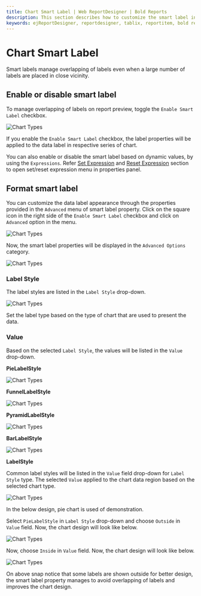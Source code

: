 ```yaml
---
title: Chart Smart Label | Web ReportDesigner | Bold Reports
description: This section describes how to customize the smart label in Chart Report Item with Bold Report Designer
keywords: ejReportDesigner, reportdesigner, tablix, reportitem, bold reports, documentation, help, ej, user guide, demo, samples, bold reports, bold reporting
---
```


# Chart Smart Label

Smart labels manage overlapping of labels even when a large number of labels are placed in close vicinity.

## Enable or disable smart label

To manage overlapping of labels on report preview, toggle the `Enable Smart Label` checkbox.

![Chart Types](/static/assets/on-premise/images/report-designer/report-items/chart/smart-label/enable-smart-label.png)

If you enable the `Enable Smart Label` checkbox, the label properties will be applied to the data label in respective series of chart.

You can also enable or disable the smart label based on dynamic values, by using the `Expressions`. Refer [Set Expression](/report-designer/compose-report/properties-panel/#set-expression) and [Reset Expression](/report-designer/compose-report/properties-panel/#reset-expression) section to open set/reset expression menu in properties panel.

## Format smart label

You can customize the data label appearance through the properties provided in the `Advanced` menu of smart label property. Click on the square icon in the right side of the `Enable Smart Label` checkbox and click on `Advanced` option in the menu.

![Chart Types](/static/assets/on-premise/images/report-designer/report-items/chart/smart-label/advanced-menu.png)

Now, the smart label properties will be displayed in the `Advanced Options` category.

![Chart Types](/static/assets/on-premise/images/report-designer/report-items/chart/smart-label/advanced-properties.png)

### Label Style

The label styles are listed in the `Label Style` drop-down.

![Chart Types](/static/assets/on-premise/images/report-designer/report-items/chart/smart-label/label-style.png)

Set the label type based on the type of chart that are used to present the data.

### Value

Based on the selected `Label Style`, the values will be listed in the `Value` drop-down.

<span style="font-weight:bold">PieLabelStyle</span>

![Chart Types](/static/assets/on-premise/images/report-designer/report-items/chart/smart-label/pie-label-style.png)

<span style="font-weight:bold">FunnelLabelStyle</span>

![Chart Types](/static/assets/on-premise/images/report-designer/report-items/chart/smart-label/funnel-label-style.png)

<span style="font-weight:bold">PyramidLabelStyle</span>

![Chart Types](/static/assets/on-premise/images/report-designer/report-items/chart/smart-label/pyramid-label-style.png)

<span style="font-weight:bold">BarLabelStyle</span>

![Chart Types](/static/assets/on-premise/images/report-designer/report-items/chart/smart-label/bar-label-style.png)

<span style="font-weight:bold">LabelStyle</span>

Common label styles will be listed in the `Value` field drop-down for `Label Style` type. The selected `Value` applied to the chart data region based on the selected chart type.

![Chart Types](/static/assets/on-premise/images/report-designer/report-items/chart/smart-label/default-label-style.png)

In the below design, pie chart is used of demonstration.

Select `PieLabelStyle` in `Label Style` drop-down and choose `Outside` in `Value` field. Now, the chart design will look like below.

![Chart Types](/static/assets/on-premise/images/report-designer/report-items/chart/smart-label/label-style-outside.png)

Now, choose `Inside` in `Value` field. Now, the chart design will look like below.

![Chart Types](/static/assets/on-premise/images/report-designer/report-items/chart/smart-label/label-style-inside.png)

On above snap notice that some labels are shown outside for better design, the smart label property manages to avoid overlapping of labels and improves the chart design.
